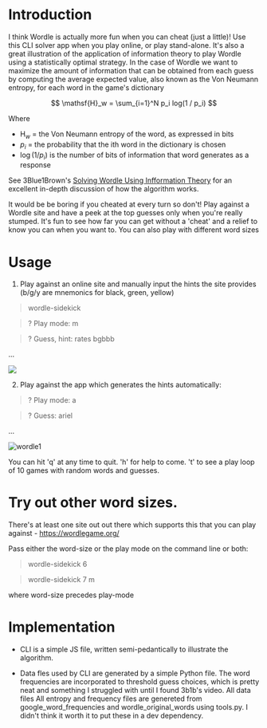 # Introduction

I think Wordle is actually more fun when you can cheat (just a little)! Use this CLI solver app when you play online, or play stand-alone. It's also a great illustration of the application of information theory to play Wordle using a statistically optimal strategy. In the case of Wordle we want to maximize the amount of information that can be obtained from each guess by computing the average expected value, also known as the Von Neumann entropy, for each word in the game's dictionary

```math

\mathsf{H}_w = \sum_{i=1}^N p_i log(1 / p_i)

```
Where
- $\mathsf{H}_w$ = the Von Neumann entropy of the word, as expressed in bits
- $p_i$ = the probability that the ith word in the dictionary is chosen
- $\log(1 / p_i)$ is the number of bits of information that word generates as a response

See 3Blue1Brown's [Solving Wordle Using Infformation Theory](https://youtu.be/v68zYyaEmEA) for an excellent in-depth discussion of how the algorithm works. 

It would be be boring if you cheated at every turn so don't! Play against a Wordle site and have a peek at the top guesses only when you're really stumped.  It's fun to see how far you can get without a 'cheat' and a relief to know you can when you want to. You can also play with different word sizes


# Usage

1) Play against an online site and manually input the hints the site provides (b/g/y are mnemonics for black, green, yellow)

> wordle-sidekick

>? Play mode: m

>? Guess, hint: rates bgbbb

...

![](https://github.com/adriaan29A/wordle-sidekick/blob/main/wordle0.gif)

2) Play against the app which generates the hints automatically:

>? Play mode: a

>? Guess: ariel

...

![wordle1](https://user-images.githubusercontent.com/88779001/210022892-24c5c667-2524-439c-96e6-5e5a7417f5f1.gif)


You can hit 'q' at any time to quit. 'h' for help to come. 't' to see a play loop of 10 games with random words and guesses. 

# Try out other word sizes. 

There's at least one site out out there which supports this that you can play against - https://wordlegame.org/

Pass either the word-size or the play mode on the command line or both:

> wordle-sidekick 6

> wordle-sidekick 7 m

where word-size precedes play-mode

# Implementation

- CLI is a simple JS file, written semi-pedantically to illustrate the algorithm. 

- Data fles used by CLI are generated by a simple Python file. The word frequencies are incorporated to threshold guess choices, which is pretty neat and something I struggled with until I found 3b1b's video. All data files All entropy and frequency files are genereted from google_word_frequencies and wordle_original_words using tools.py. I didn't think it worth it to put these in a dev dependency.




















